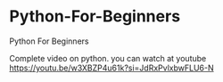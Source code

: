 # Python-For-Beginners
Python For Beginners

Complete video on python. you can watch at youtube
https://youtu.be/w3XBZP4u61k?si=JdRxPvlxbwFLU6-N
